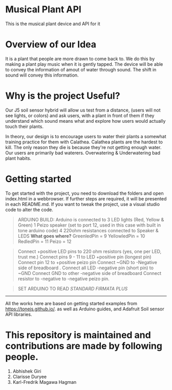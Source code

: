 # Musical Plant API
 This is the musical plant device and API for it

# Overview of our Idea
 It is a plant that people are more drawn to come back to. We do this by making a plant play music when it is gently tapped. The device will be able to convey the information of amout of water through sound. The shift in sound will convey this information. 

 # Why is the project Useful?
Our J5 soil sensor hybrid will allow us test from a distance, (users will not see lights, or colors) and ask users, with a plant in front of them if they understand which sound means what and explore how users would actually touch their plants. 
  
  In theory, our design is to encourage users to water their plants a somewhat training practice for them with Calathea.
Calathea plants are the hardest to kill. The only reason they die is because they're not getting enough water. Our users are primarily bad waterers. Overwatering & Underwatering bad plant habits. 
  
  
 # Getting started
  To get started with the project, you need to download the folders and open index.html in a webbrowser. If further steps are required, it will be presented in each README.md. If you want to tweak the project, use a visual studio code to alter the code. 
 
 
 
 > ARDUINO BUILD:
Arduino is connected to 
3 LED lights (Red, Yellow & Green)
1 Peizo speaker (set to port 12, used in this case with built in tone arduino code)
4  220ohm resistances connected to Speaker & LEDS
**What goes where?**
GreenledPin = 9
YellowledPin = 10
RedledPin = 11
Peizo = 12

> Connect +positive LED pins to 220 ohm resistors (yes, one per LED, trust me.)
Connect pins 9 - 11 to LED +positive pin (longest pin) 
Connect pin 12 to +positive peizo pin
Connect ~GND to -Negative side of breadboard .
Connect all LED -negative pin (short pin) to ~GND
Connect GND to other -negative side of breadboard 
Connect resistor to -negative to -negative peizo pin. 

  > SET ARDUINO TO READ *STANDARD FIRMATA PLUS* 

****
 

All the works here are based on getting started examples from https://tonejs.github.io/. as well as Arduino guides, and Adafruit Soil sensor API libraries. 


 # This repository is maintained and contributions are made by following people. 
 1. Abhishek Giri   
 2. Clarisse Duryee
 3. Karl-Fredrik Magawa Hagman

 
